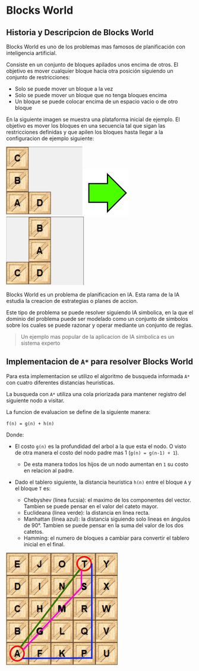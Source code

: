 # Blocks World



## Historia y Descripcion de Blocks World

Blocks World es uno de los problemas mas famosos de planificación con inteligencia artificial. 

Consiste en un conjunto de bloques apilados unos encima de otros. El objetivo es mover cualquier bloque hacia otra posición siguiendo un conjunto de restricciones:

- Solo se puede mover un bloque a la vez
- Solo se puede mover un bloque que no tenga bloques encima
- Un bloque se puede colocar encima de un espacio vacio o de otro bloque

En la siguiente imagen se muestra una plataforma inicial de ejemplo.
El objetivo es mover los bloques en una secuencia tal que sigan las restricciones definidas y que apilen los bloques hasta llegar a la configuracion de ejemplo siguiente:

![Plataforma Inicial](readme/plataforma-inicial.png)
![](readme/flecha-derecha.png)
![Plataforma Final](readme/plataforma-final.png)

Blocks World es un problema de planificacion en IA. Esta rama de la IA estudia la creacion de estrategias o planes de accion. 

Este tipo de problema se puede resolver siguiendo IA simbolica, en la que el dominio del problema puede ser modelado como un conjunto de simbolos sobre los cuales se puede razonar y operar mediante un conjunto de reglas.

> Un ejemplo mas popular de la aplicacion de IA simbolica es un sistema experto

## Implementacion de `A*` para resolver Blocks World

Para esta implementacion se utilizo el algoritmo de busqueda informada `A*` con cuatro diferentes distancias heuristicas.

La busqueda con `A*` utiliza una cola priorizada para mantener registro del siguiente nodo a visitar. 

La funcion de evaluacion se define de la siguiente manera:

```
f(n) = g(n) + h(n)
```
Donde:

- El costo `g(n)` es la profundidad del arbol a la que esta el nodo. O visto de otra manera el costo del nodo padre mas 1 (`g(n) = g(n-1) + 1`). 
    - De esta manera todos los hijos de un nodo aumentan en `1` su costo en relacion al padre.

- Dado el tablero siguiente, la distancia heuristica `h(n)` entre el bloque `A` y el bloque `T` es:
    - Chebyshev (linea fucsia): el maximo de los componentes del vector. Tambien se puede pensar en el valor del cateto mayor.
    - Euclideana (linea verde): la distancia en linea recta.
    - Manhattan (linea azul): la distancia siguiendo solo lineas en ángulos de 90°. Tambien se puede pensar en la suma del valor de los dos catetos.
    - Hamming: el numero de bloques a cambiar para convertir el tablero inicial en el final.

![](readme/distancias-heuristicas.png)